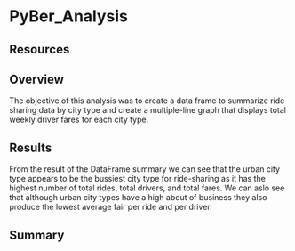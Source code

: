 # PyBer_Analysis
## Resources
## Overview
The objective of this analysis was to create a data frame to summarize ride sharing data by city type and create a multiple-line graph that displays total weekly driver fares for each city type.
## Results
From the result of the DataFrame summary we can see that the urban city type appears to be the bussiest city type for ride-sharing as it has the highest number of total rides, total drivers, and total fares. We can aslo see that although urban city types have a high about of business they also produce the lowest average fair per ride and per driver.
## Summary
